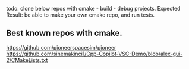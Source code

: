 
todo: clone below repos with cmake - build - debug projects.
Expected Result: be able to make your own cmake repo, and run tests.



## Best known repos with cmake.

https://github.com/pioneerspacesim/pioneer
https://github.com/sinemakinci1/Cpp-Copilot-VSC-Demo/blob/alex-gui-2/CMakeLists.txt